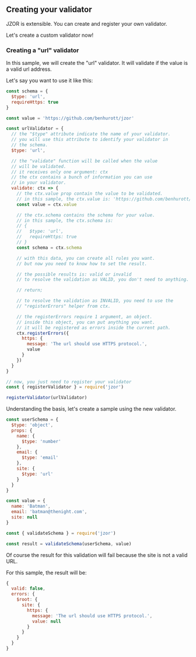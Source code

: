 ## Creating your validator

JZOR is extensible. You can create and register your own validator.

Let's create a custom validator now!

### Creating a "url" validator

In this sample, we will create the "url" validator. It will validate if the value is a valid url address.

Let's say you want to use it like this:

```js
const schema = {
  $type: 'url',
  requireHttps: true
}

const value = 'https://github.com/benhurott/jzor'
```

```js
const urlValidator = {
  // the "$type" attribute indicate the name of your validator.
  // you will use this attribute to identify your validator in
  // the schema.
  $type: 'url',

  // the "validate" function will be called when the value
  // will be validated.
  // it receives only one argument: ctx
  // the ctx contains a bunch of information you can use
  // in your validator.
  validate: ctx => {
    // the ctx.value prop contain the value to be validated.
    // in this sample, the ctx.value is: 'https://github.com/benhurott/jzor'
    const value = ctx.value

    // the ctx.schema contains the schema for your value.
    // in this sample, the ctx.schema is:
    // {
    //   $type: 'url',
    //   requireHttps: true
    // }
    const schema = ctx.schema

    // with this data, you can create all rules you want.
    // but now you need to know how to set the result.

    // the possible results is: valid or invalid
    // to resolve the validation as VALID, you don't need to anything.

    // return;

    // to resolve the validation as INVALID, you need to use the
    // "registerErrors" helper from ctx.

    // the registerErrors require 1 argument, an object.
    // inside this object, you can put anything you want.
    // it will be registered as errors inside the current path.
    ctx.registerErrors({
      https: {
        message: 'The url should use HTTPS protocol.',
        value
      }
    })
  }
}

// now, you just need to register your validator
const { registerValidator } = require('jzor')

registerValidator(urlValidator)
```

Understanding the basis, let's create a sample using the new validator.

```js
const userSchema = {
  $type: 'object',
  props: {
    name: {
      $type: 'number'
    },
    email: {
      $type: 'email'
    },
    site: {
      $type: 'url'
    }
  }
}

const value = {
  name: 'Batman',
  email: 'batman@thenight.com',
  site: null
}

const { validateSchema } = require('jzor')

const result = validateSchema(userSchema, value)
```

Of course the result for this validation will fail because the site is not a valid URL.

For this sample, the result will be:

```js
{
  valid: false,
  errors: {
    $root: {
      site: {
        https: {
          message: 'The url should use HTTPS protocol.',
          value: null
        }
      }
    }
  }
}
```